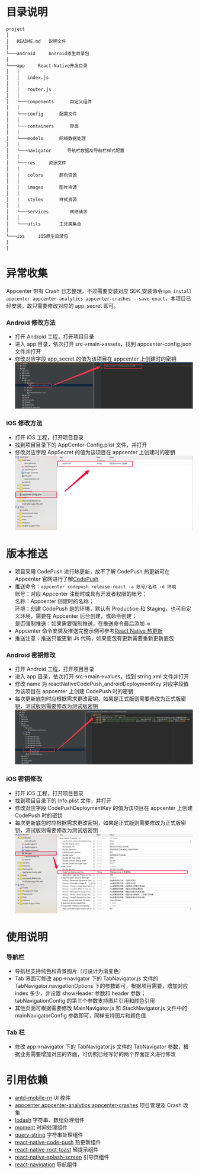 # 目录说明

```
project
│
│   README.md   说明文件
│
└───android     Android原生目录包
│
└───app     React-Native开发目录
│   │
│   │   index.js
│   │
│   │   router.js
│   │
│   └───components      自定义组件
│   │
│   └───config      配置文件
│   │
│   └───containers      界面
│   │
│   └───models      网络数据处理
│   │
│   └───navigator      导航栏数据及导航栏样式配置
│   │
│   └───res     资源文件
│   │
│   │   colors      颜色资源
│   │
│   │   images      图片资源
│   │
│   │   styles      样式资源
│   │
│   └───services        网络请求
│   │
│   └───utils       工具类集合
│
└───ios     iOS原生目录包
|
|
```

# 异常收集

Appcenter 带有 Crash 日志整理，不过需要安装对应 SDK,安装命令`npm install appcenter appcenter-analytics appcenter-crashes --save-exact`，本项目已经安装，故只需要修改对应的 app_secret 即可。

### Android 修改方法

- 打开 Android 工程，打开项目目录
- 进入 app 目录，依次打开 src→main→assets，找到 appcenter-config.json 文件并打开
- 修改对应字段 app_secret 的值为该项目在 appcenter 上创建时的密钥  
  ![Crash密钥修改Android示例](https://github.com/ChinaLike/Picture/blob/master/DvaFrame/android_Crash.png)

### iOS 修改方法

- 打开 iOS 工程，打开项目目录
- 找到项目目录下的 AppCenter-Config.plist 文件，并打开
- 修改对应字段 AppSecret 的值为该项目在 appcenter 上创建时的密钥  
  ![Crash密钥修改iOS示例](https://github.com/ChinaLike/Picture/blob/master/DvaFrame/ios_Crash.png)

# 版本推送

- 项目采用 CodePush 进行热更新，故不了解 CodePush 热更新可在 Appcenter 官网进行了解[CodePush](https://docs.microsoft.com/en-us/appcenter/distribution/codepush/)
- 推送命令：`appcenter codepush release-react -a 账号/名称 -d 环境`  
  账号：对应 Appcenter 注册时或具有开发者权限的账号；  
  名称：Appcenter 创建时的名称；  
  环境：创建 CodePush 是的环境，默认有 Production 和 Staging，也可自定义环境，需要在 Appcenter 后台创建，或命令创建；  
  是否强制推送：如果需要强制推送，在推送命令最后添加`-m`
- Appcenter 命令安装及推送完整示例可参考[React Native 热更新](https://www.jianshu.com/p/a09005ddf509)
- 推送注意：推送只能更新 Js 代码，如果底包有更新需要重新更新底包

### Android 密钥修改

- 打开 Android 工程，打开项目目录
- 进入 app 目录，依次打开 src→main→values，找到 string.xml 文件并打开
- 修改 name 为 reactNativeCodePush_androidDeploymentKey 对应字段值为该项目在 appcenter 上创建 CodePush 时的密钥
- 每次更新底包时应根据需求更改密钥，如果是正式版则需要修改为正式版密钥，测试版则需要修改为测试版密钥  
  ![CodePush密钥修改Android示例](https://github.com/ChinaLike/Picture/blob/master/DvaFrame/android_CodePush.png)

### iOS 密钥修改

- 打开 iOS 工程，打开项目目录
- 找到项目目录下的 Info.plist 文件，并打开
- 修改对应字段 CodePushDeploymentKey 的值为该项目在 appcenter 上创建 CodePush 时的密钥
- 每次更新底包时应根据需求更改密钥，如果是正式版则需要修改为正式版密钥，测试版则需要修改为测试版密钥  
  ![CodePush密钥修改iOS示例](https://github.com/ChinaLike/Picture/blob/master/DvaFrame/ios_CodePush.png)

# 使用说明

### 导航栏

- 导航栏支持纯色和背景图片（可设计为渐变色）
- Tab 界面可修改 app→navigator 下的 TabNavigator.js 文件的 TabNavigator.navigationOptions 下的参数即可，根据项目需要，增加对应 index 多少，并设置 showHeader 参数和 header 参数；tabNavigationConfig 的第三个参数支持图片引用和颜色引用
- 其他页面可根据需要修改 MainNavigator.js 和 StackNavigator.js 文件中的 mainNavigatorConfig 参数即可，同样支持图片和颜色值

### Tab 栏

- 修改 app→navigator 下的 TabNavigator.js 文件的 TabNavigator 参数，根据业务需要增加对应的界面，可仿照已经写好的两个界面定义进行修改

# 引用依赖

- [antd-mobile-rn](https://rn.mobile.ant.design/docs/react/introduce-cn) UI 控件
- [appcenter appcenter-analytics appcenter-crashes](https://appcenter.ms) 项目管理及 Crash 收集
- [lodash](https://www.lodashjs.com/docs/latest) 字符串、数组处理组件
- [moment](http://momentjs.cn/docs/) 时间处理组件
- [query-string](http://nodejs.cn/api/querystring.html) 字符串处理组件
- [react-native-code-push](https://appcenter.ms) 热更新组件
- [react-native-root-toast](https://github.com/magicismight/react-native-root-toast) 轻提示组件
- [react-native-splash-screen](https://github.com/crazycodeboy/react-native-splash-screen) 引导页组件
- [react-navigation](https://reactnavigation.org/zh-Hans/) 导航组件
